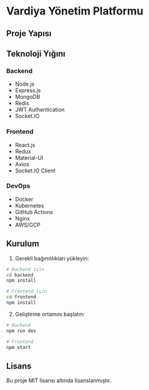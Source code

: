 # Vardiya Yönetim Platformu

## Proje Yapısı


## Teknoloji Yığını

### Backend
- Node.js
- Express.js
- MongoDB
- Redis
- JWT Authentication
- Socket.IO

### Frontend
- React.js
- Redux
- Material-UI
- Axios
- Socket.IO Client

### DevOps
- Docker
- Kubernetes
- GitHub Actions
- Nginx
- AWS/GCP

## Kurulum

1. Gerekli bağımlılıkları yükleyin:
```bash
# Backend için
cd backend
npm install

# Frontend için
cd frontend
npm install
```

2. Geliştirme ortamını başlatın:
```bash
# Backend
npm run dev

# Frontend
npm start
```

## Lisans
Bu proje MIT lisansı altında lisanslanmıştır. 